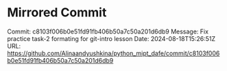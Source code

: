 # Mirrored Commit

Commit: c8103f006b0e51fd91fb406b50a7c50a201d6db9
Message: Fix practice task-2 formating for git-intro lesson
Date: 2024-08-18T15:26:51Z
URL: https://github.com/Alinaandyushkina/python_mipt_dafe/commit/c8103f006b0e51fd91fb406b50a7c50a201d6db9